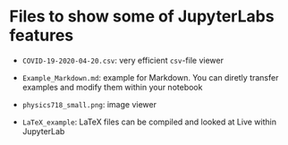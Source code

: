 # Files to show some of JupyterLabs features

- `COVID-19-2020-04-20.csv`: very efficient `csv`-file viewer

- `Example_Markdown.md`: example for Markdown. You can diretly transfer examples and modify them within your notebook

- `physics718_small.png`: image viewer

- `LaTeX_example`: LaTeX files can be compiled and looked at Live within JupyterLab

